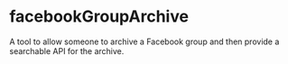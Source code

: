 facebookGroupArchive
====================

A tool to allow someone to archive a Facebook group and then provide a searchable API for the archive.
